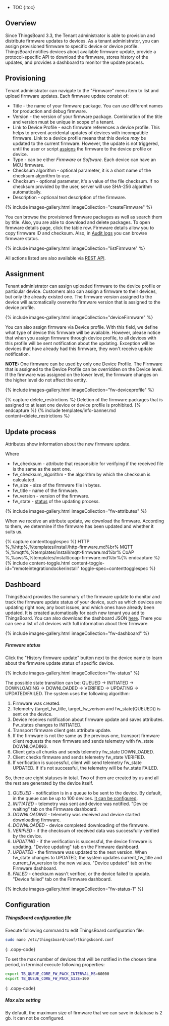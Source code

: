 * TOC 
{:toc}

## Overview

Since ThingsBoard 3.3, the Tenant administrator is able to provision and distribute firmware updates to devices. As a
tenant administrator, you can assign provisioned firmware to specific device or device profile. 
ThingsBoard notifies devices about available firmware update, provide a protocol-specific API to download the firmware, stores
history of the updates, and provides a dashboard to monitor the update process.

## Provisioning

Tenant administrator can navigate to the "Firmware" menu item to list and upload firmware updates. 
Each firmware update consist of:

* Title - the name of your firmware package. You can use different names for production and debug firmware. 
* Version - the version of your firmware package. Combination of the title and version must be unique in scope of a tenant.
* Link to Device Profile - each firmware references a device profile. This helps to prevent accidental updates of devices with incompatible firmware. 
  Link to a device profile means that this device *may* be updated to the current firmware. 
  However, the update is not triggered, until the user or script [assigns](#assignment) the firmware to the device profile or device.
* Type - can be either *Firmware* or *Software*. Each device can have an MCU firmware.     
* Checksum algorithm - optional parameter, it is a short name of the checksum algorithm to use. 
* Checksum - optional parameter, it's a value of the file checksum. If no checksum provided by the user, server will use SHA-256 algorithm automatically.
* Description - optional text description of the firmware. 

{% include images-gallery.html imageCollection="createFirmware" %}

You can browse the provisioned firmware packages as well as search them by title. Also, you are able to download and delete packages.
To open firmware details page, click the table row. Firmware details allow you to copy firmware ID and checksum. 
Also, in [Audit logs](/docs/{{docsPrefix}}user-guide/audit-log/) you can browse firmware status.

{% include images-gallery.html imageCollection="listFirmware" %}

All actions listed are also available via [REST API](/docs/{{docsPrefix}}reference/rest-api/).

## Assignment

Tenant administrator can assign uploaded firmware to the device profile or particular device. Customers also can assign a firmware to
their devices, but only the already existed one.
The firmware version assigned to the device will automatically overwrite firmware version that is assigned to the device profile.

{% include images-gallery.html imageCollection="deviceFirmware" %}

You can also assign firmware via Device profile. With this field, we define what type of device this firmware will be available.
However, please notice that when you assign firmware through device profile, to all devices with this profile will be sent notification about the updating. 
Exception will be devices that have already had this firmware, they won't receive update notification.

**NOTE:** One firmware can be used by only one Device Profile. 
The Firmware that is assigned to the Device Profile can be overridden on the Device level. 
If the firmware was assigned on the lower level, the firmware changes on the higher level do not affect the entity.

{% include images-gallery.html imageCollection="fw-deviceprofile" %}

{% capture delete_restrictions %}
Deletion of the firmware packages that is assigned to at least one device or device profile is prohibited.
{% endcapture %}
{% include templates/info-banner.md content=delete_restrictions %}

## Update process

Attributes show information about the new firmware update.

Where
- fw_checksum - attribute that responsible for verifying if the received file is the same as the sent one.
- fw_checksum_algorithm - the algorithm by which the checksum is calculated. 
- fw_size - size of the firmware file in bytes.
- fw_title - name of the firmware.
- fw_version - version of the firmware.
- fw_state - [status](/docs/{{docsPrefix}}user-guide/firmware/?remoteintegrationdockerinstall=mqtt#dashboard) of the updating process. 

{% include images-gallery.html imageCollection="fw-attributes" %}

When we receive an attribute update, we download the firmware. According to them, we determine if the firmware has been updated and whether it suits us.

{% capture contenttogglespec %}
HTTP<br/>%,%http%,%templates/install/http-firmware.md%br%
MQTT<br/>%,%mqtt%,%templates/install/mqtt-firmware.md%br%
CoAP<br/>%,%aws%,%templates/install/coap-firmware.md%br%{% endcapture %}
{% include content-toggle.html content-toggle-id="remoteintegrationdockerinstall" toggle-spec=contenttogglespec %}

## Dashboard

ThingsBoard provides the summary of the firmware update to monitor and track the firmware update status of your device, such as which devices are updating right now, 
any boot issues, and which ones have already been updated.
It is created automatically for each new tenant you add to ThingsBoard. You can also download the dashboard JSON [here]().
There you can see a list of all devices with full information about their firmware. 

{% include images-gallery.html imageCollection="fw-dashboard" %}

##### Firmware status

Click the "History firmware update" button next to the device name to learn about the firmware update status of specific device.

{% include images-gallery.html imageCollection="fw-status" %}

The possible state transition can be: QUEUED -> INITIATED -> DOWNLOADING -> DOWNLOADED -> VERIFIED -> UPDATING -> UPDATED/FAILED. 
The system uses the following algorithm:
1. Firmware was created.
2. Telemetry (target_fw_title, target_fw_verison and fw_state(QUEUED)) is sent on the device.
3. Device receives notification about firmware update and saves attributes. Fw_states changes to INITIATED.
4. Transport firmware client gets attribute update.
5. If the firmware is not the same as the previous one, transport firmware client requests the new firmware
   and sends telemetry with fw_state DOWNLOADING.
6. Client gets all chunks and sends telemetry fw_state DOWNLOADED.
7. Client checks firmware and sends telemetry fw_state VERIFIED.
8. If verification is successful, client will send telemetry fw_state UPDATED. If it's not successful, the telemetry will be fw_state FAILED.

So, there are eight statuses in total. Two of them are created by us and all the rest are generated by the device itself.

1. _QUEUED_ - notification is in a queue to be sent to the device. By default, in the queue can be up to 100 devices. [It can be configured](/docs/{{docsPrefix}}user-guide/firmware/?remoteintegrationdockerinstall=http#thingsboard-configuration-file).
2. _INITIATED_ - telemetry was sent and device was notified. "Device waiting" tab on the Firmware dashboard. 
3. _DOWNLOADING_ - telemetry was received and device started downloading firmware.
4. _DOWNLOADED_ - device completed downloading of the firmware.
5. _VERIFIED_ - if the checksum of received data was successfully verified by the device.
6. _UPDATING_ - if the verification is successful, the device firmware is updating. "Device updating" tab on the Firmware dashboard.
7. _UPDATED_ - the firmware was updated to the next version. When fw_state changes to UPDATED, the system updates current_fw_title and current_fw_version to the new values. "Device updated" tab on the Firmware dashboard.
8. _FAILED_ - checksum wasn't verified, or the device failed to update. "Device failed" tab on the Firmware dashboard.

{% include images-gallery.html imageCollection="fw-status-1" %}

## Configuration

##### ThingsBoard configuration file



Execute following command to edit ThingsBoard configuration file:

```bash
sudo nano /etc/thingsboard/conf/thingsboard.conf
```
{: .copy-code}

To set the max number of devices that will be notified in the chosen time period, in terminal execute following properties:

```bash
export TB_QUEUE_CORE_FW_PACK_INTERVAL_MS=60000
export TB_QUEUE_CORE_FW_PACK_SIZE=100
```
{: .copy-code}

##### Max size setting
By default, the maximum size of firmware that we can save in database is 2 gb. It can not be configured.
